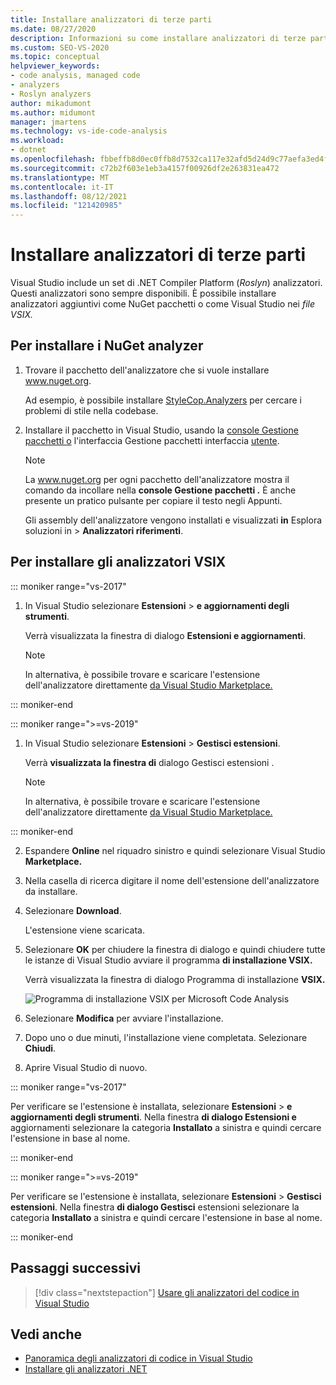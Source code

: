 ```yaml
---
title: Installare analizzatori di terze parti
ms.date: 08/27/2020
description: Informazioni su come installare analizzatori di terze parti in Visual Studio. Vedere come installare gli analizzatori nei file con estensione vsix e nei NuGet analyzer.
ms.custom: SEO-VS-2020
ms.topic: conceptual
helpviewer_keywords:
- code analysis, managed code
- analyzers
- Roslyn analyzers
author: mikadumont
ms.author: midumont
manager: jmartens
ms.technology: vs-ide-code-analysis
ms.workload:
- dotnet
ms.openlocfilehash: fbbeffb8d0ec0ffb8d7532ca117e32afd5d24d9c77aefa3ed4f5b1407fa20aa8
ms.sourcegitcommit: c72b2f603e1eb3a4157f00926df2e263831ea472
ms.translationtype: MT
ms.contentlocale: it-IT
ms.lasthandoff: 08/12/2021
ms.locfileid: "121420985"
---
```

# <a name="install-third-party-analyzers"></a>Installare analizzatori di terze parti

Visual Studio include un set di .NET Compiler Platform (*Roslyn*) analizzatori. Questi analizzatori sono sempre disponibili. È possibile installare analizzatori aggiuntivi come NuGet pacchetti o come Visual Studio nei *file VSIX.*

## <a name="to-install-nuget-analyzer-packages"></a>Per installare i NuGet analyzer

1. Trovare il pacchetto dell'analizzatore che si vuole installare www.nuget.org.

   Ad esempio, è possibile installare [StyleCop.Analyzers](https://www.nuget.org/packages/stylecop.analyzers/) per cercare i problemi di stile nella codebase.

2. Installare il pacchetto in Visual Studio, usando la [console Gestione pacchetti o](/nuget/quickstart/install-and-use-a-package-in-visual-studio#package-manager-console) l'interfaccia Gestione pacchetti interfaccia [utente](/nuget/quickstart/install-and-use-a-package-in-visual-studio#package-manager-console).

   > [!NOTE]
   > La www.nuget.org per ogni pacchetto dell'analizzatore mostra il comando da incollare nella **console Gestione pacchetti .** È anche presente un pratico pulsante per copiare il testo negli Appunti.

   Gli assembly dell'analizzatore vengono installati e visualizzati **in** Esplora soluzioni in   >  **Analizzatori riferimenti**.

## <a name="to-install-vsix-analyzers"></a>Per installare gli analizzatori VSIX

::: moniker range="vs-2017"

1. In Visual Studio selezionare **Estensioni** > **e aggiornamenti degli strumenti**.

   Verrà visualizzata la finestra di dialogo **Estensioni e aggiornamenti**.

   > [!NOTE]
   > In alternativa, è possibile trovare e scaricare l'estensione dell'analizzatore direttamente [da Visual Studio Marketplace.](https://marketplace.visualstudio.com)

::: moniker-end

::: moniker range=">=vs-2019"

1. In Visual Studio selezionare **Estensioni** > **Gestisci estensioni**.

   Verrà **visualizzata la finestra di** dialogo Gestisci estensioni .

   > [!NOTE]
   > In alternativa, è possibile trovare e scaricare l'estensione dell'analizzatore direttamente [da Visual Studio Marketplace.](https://marketplace.visualstudio.com)

::: moniker-end

2. Espandere **Online** nel riquadro sinistro e quindi selezionare Visual Studio **Marketplace.**

3. Nella casella di ricerca digitare il nome dell'estensione dell'analizzatore da installare.

4. Selezionare **Download**.

   L'estensione viene scaricata.

5. Selezionare **OK** per chiudere la finestra di dialogo e quindi chiudere tutte le istanze di Visual Studio avviare il programma **di installazione VSIX.**

   Verrà visualizzata la finestra di dialogo Programma di installazione **VSIX.**

   ![Programma di installazione VSIX per Microsoft Code Analysis](media/vsix-installer-code-analysis.png)

6. Selezionare **Modifica** per avviare l'installazione.

7. Dopo uno o due minuti, l'installazione viene completata. Selezionare **Chiudi**.

8. Aprire Visual Studio di nuovo.

::: moniker range="vs-2017"

Per verificare se l'estensione è installata, selezionare **Estensioni**  >  **e aggiornamenti degli strumenti**. Nella finestra **di dialogo Estensioni e** aggiornamenti selezionare la categoria **Installato** a sinistra e quindi cercare l'estensione in base al nome.

::: moniker-end

::: moniker range=">=vs-2019"

Per verificare se l'estensione è installata, selezionare **Estensioni**  >  **Gestisci estensioni**. Nella finestra **di dialogo Gestisci** estensioni selezionare la categoria **Installato** a sinistra e quindi cercare l'estensione in base al nome.

::: moniker-end

## <a name="next-steps"></a>Passaggi successivi

> [!div class="nextstepaction"]
> [Usare gli analizzatori del codice in Visual Studio](../code-quality/use-roslyn-analyzers.md)

## <a name="see-also"></a>Vedi anche

- [Panoramica degli analizzatori di codice in Visual Studio](../code-quality/roslyn-analyzers-overview.md)
- [Installare gli analizzatori .NET](../code-quality/install-net-analyzers.md)

